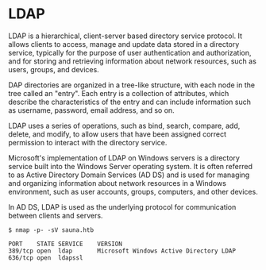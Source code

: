 # LDAP

LDAP is a hierarchical, client-server based directory service protocol. It allows clients to access, manage and update data stored in a directory service, typically for the purpose of user authentication and authorization, and for storing and retrieving information about network resources, such as users, groups, and devices.

DAP directories are organized in a tree-like structure, with each node in the tree called an "entry". Each entry is a collection of attributes, which describe the characteristics of the entry and can include information such as username, password, email address, and so on.

LDAP uses a series of operations, such as bind, search, compare, add, delete, and modify, to allow users that have been assigned correct permission to interact with the directory service.

Microsoft's implementation of LDAP on Windows servers is a directory service built into the Windows Server operating system. It is often referred to as Active Directory Domain Services (AD DS) and is used for managing and organizing information about network resources in a Windows environment, such as user accounts, groups, computers, and other devices.

In AD DS, LDAP is used as the underlying protocol for communication between clients and servers.
```
$ nmap -p- -sV sauna.htb

PORT    STATE SERVICE    VERSION
389/tcp open  ldap       Microsoft Windows Active Directory LDAP
636/tcp open  ldapssl
```
